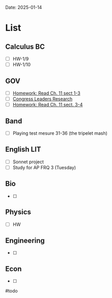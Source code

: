 Date:  2025-01-14
# List

## Calculus BC
- [ ] HW-1/9
- [ ] HW-1/10
## GOV
- [ ] [Homework: Read Ch. 11 sect 1-3](https://cvilleschools.instructure.com/courses/42495/assignments/621334/submissions/5256)
- [ ] [Congress Leaders Research](https://cvilleschools.instructure.com/courses/42495/assignments/621333/submissions/5256)
- [ ] [Homework: Read Ch. 11 sect. 3-4](https://cvilleschools.instructure.com/courses/42495/assignments/621335/submissions/5256)
## Band 
- [ ] Playing test mesure 31-36 (the tripelet mash)
## English LIT
- [ ] Sonnet project
- [ ] Study for AP FRQ 3 (Tuesday)
## Bio
- [ ] 
## Physics 
- [ ] HW 
## Engineering
- [ ]  
## Econ
- [ ] 

#todo